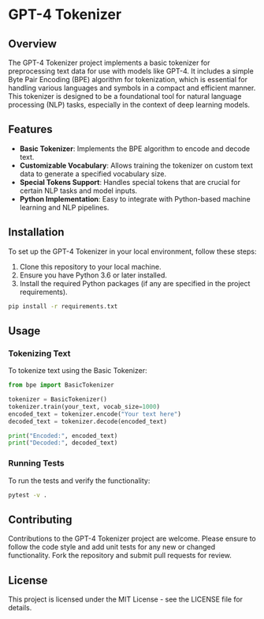 # GPT-4 Tokenizer

## Overview

The GPT-4 Tokenizer project implements a basic tokenizer for preprocessing text data for use with models like GPT-4. It includes a simple Byte Pair Encoding (BPE) algorithm for tokenization, which is essential for handling various languages and symbols in a compact and efficient manner. This tokenizer is designed to be a foundational tool for natural language processing (NLP) tasks, especially in the context of deep learning models.

## Features

- **Basic Tokenizer**: Implements the BPE algorithm to encode and decode text.
- **Customizable Vocabulary**: Allows training the tokenizer on custom text data to generate a specified vocabulary size.
- **Special Tokens Support**: Handles special tokens that are crucial for certain NLP tasks and model inputs.
- **Python Implementation**: Easy to integrate with Python-based machine learning and NLP pipelines.

## Installation

To set up the GPT-4 Tokenizer in your local environment, follow these steps:

1. Clone this repository to your local machine.
2. Ensure you have Python 3.6 or later installed.
3. Install the required Python packages (if any are specified in the project requirements).

```bash
pip install -r requirements.txt
```

## Usage

### Tokenizing Text

To tokenize text using the Basic Tokenizer:

```python
from bpe import BasicTokenizer

tokenizer = BasicTokenizer()
tokenizer.train(your_text, vocab_size=1000)
encoded_text = tokenizer.encode("Your text here")
decoded_text = tokenizer.decode(encoded_text)

print("Encoded:", encoded_text)
print("Decoded:", decoded_text)
```

### Running Tests

To run the tests and verify the functionality:

```bash
pytest -v .
```

## Contributing

Contributions to the GPT-4 Tokenizer project are welcome. Please ensure to follow the code style and add unit tests for any new or changed functionality. Fork the repository and submit pull requests for review.

## License

This project is licensed under the MIT License - see the LICENSE file for details.
